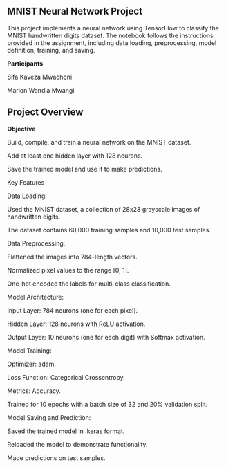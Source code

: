 ## MNIST Neural Network Project

This project implements a neural network using TensorFlow to classify the MNIST handwritten digits dataset. The notebook follows the instructions provided in the assignment, including data loading, preprocessing, model definition, training, and saving.

**Participants**

Sifa Kaveza Mwachoni

Marion Wandia Mwangi

## Project Overview

**Objective**

Build, compile, and train a neural network on the MNIST dataset.

Add at least one hidden layer with 128 neurons.

Save the trained model and use it to make predictions.

Key Features

Data Loading:

Used the MNIST dataset, a collection of 28x28 grayscale images of handwritten digits.

The dataset contains 60,000 training samples and 10,000 test samples.

Data Preprocessing:

Flattened the images into 784-length vectors.

Normalized pixel values to the range [0, 1].

One-hot encoded the labels for multi-class classification.

Model Architecture:

Input Layer: 784 neurons (one for each pixel).

Hidden Layer: 128 neurons with ReLU activation.

Output Layer: 10 neurons (one for each digit) with Softmax activation.

Model Training:

Optimizer: adam.

Loss Function: Categorical Crossentropy.

Metrics: Accuracy.

Trained for 10 epochs with a batch size of 32 and 20% validation split.

Model Saving and Prediction:

Saved the trained model in .keras format.

Reloaded the model to demonstrate functionality.

Made predictions on test samples.


